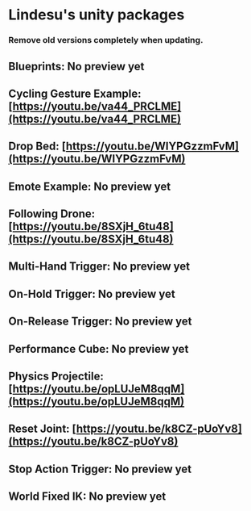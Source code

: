 # Lindesu's unity packages

### Remove old versions completely when updating.

## Blueprints: No preview yet
## Cycling Gesture Example: [https://youtu.be/va44_PRCLME](https://youtu.be/va44_PRCLME)
## Drop Bed: [https://youtu.be/WIYPGzzmFvM](https://youtu.be/WIYPGzzmFvM)
## Emote Example: No preview yet
## Following Drone: [https://youtu.be/8SXjH_6tu48](https://youtu.be/8SXjH_6tu48)
## Multi-Hand Trigger: No preview yet
## On-Hold Trigger: No preview yet
## On-Release Trigger: No preview yet
## Performance Cube: No preview yet
## Physics Projectile: [https://youtu.be/opLUJeM8qqM](https://youtu.be/opLUJeM8qqM)
## Reset Joint: [https://youtu.be/k8CZ-pUoYv8](https://youtu.be/k8CZ-pUoYv8)
## Stop Action Trigger: No preview yet
## World Fixed IK: No preview yet

